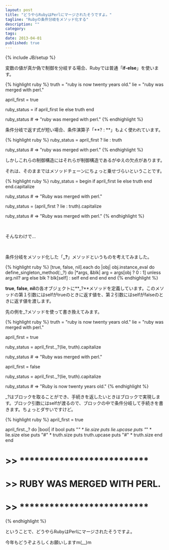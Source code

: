 ```yaml
---
layout: post
title: "どうやらRubyはPerlにマージされたそうですよ。"
tagline: "Rubyの条件分岐をメソッド化する"
description: ""
category: 
tags: 
date: 2013-04-01
published: true
---
```

{% include JB/setup %}

変数の値が真か偽で制御を分岐する場合、Rubyでは普通「**if-else**」を使います。

{% highlight ruby %}
truth = "ruby is now twenty years old."
lie = "ruby was merged with perl."

april_first = true

ruby_status =
  if april_first
    lie
  else
    truth
  end

ruby_status # => "ruby was merged with perl."
{% endhighlight %}


条件分岐で返す式が短い場合、条件演算子「**? : **」もよく使われています。

{% highlight ruby %}
ruby_status = april_first ? lie : truth

ruby_status # => "ruby was merged with perl."
{% endhighlight %}


しかしこれらの制御構造にはそれらが制御構造であるがゆえの欠点があります。

それは、そのままではメソッドチェーンにちょっと乗せづらいということです。

{% highlight ruby %}
ruby_status = begin
  if april_first
    lie
  else
    truth
  end
end.capitalize

ruby_status # => "Ruby was merged with perl."

ruby_status = (april_first ? lie : truth).capitalize

ruby_status # => "Ruby was merged with perl."
{% endhighlight %}

<br />

そんなわけで...

<br />

条件分岐をメソッド化した「**_?**」メソッドというものを考えてみました。

{% highlight ruby %}
[true, false, nil].each do |obj|
  obj.instance_eval do
    define_singleton_method(:_?) do |*args, &blk|
      arg = args[obj ? 0 : 1]
      unless arg.nil?
        arg
      else
        blk ? blk[self] : self
      end
    end
  end
end
{% endhighlight %}

**true**, **false**, **nil**の各オブジェクトに**_?**メソッドを定義しています。このメソッドの第１引数にはselfがtrueのときに返す値を、第２引数にはselfがfalseのときに返す値を渡します。

先の例を_?メソッドを使って書き換えてみます。

{% highlight ruby %}
truth = "ruby is now twenty years old."
lie = "ruby was merged with perl."

april_first = true

ruby_status = april_first._?(lie, truth).capitalize

ruby_status # => "Ruby was merged with perl."

april_first = false

ruby_status = april_first._?(lie, truth).capitalize

ruby_status # => "Ruby is now twenty years old."
{% endhighlight %}



_?はブロックを取ることができ、手続きを返したいときはブロックで実現します。ブロック引数にはselfが渡るので、ブロックの中で条件分岐して手続きを書きます。ちょっとダサいですけど。

{% highlight ruby %}
april_first = true

april_first._? do |bool|
  if bool
    puts "*" * lie.size
    puts lie.upcase
    puts "*" * lie.size
  else
    puts "#" * truth.size
    puts truth.upcase
    puts "#" * truth.size
  end
end

# >> **************************
# >> RUBY WAS MERGED WITH PERL.
# >> **************************
{% endhighlight %}

ということで、どうやらRubyはPerlにマージされたそうですよ。

今年もどうぞよろしくお願いしますm(__)m


